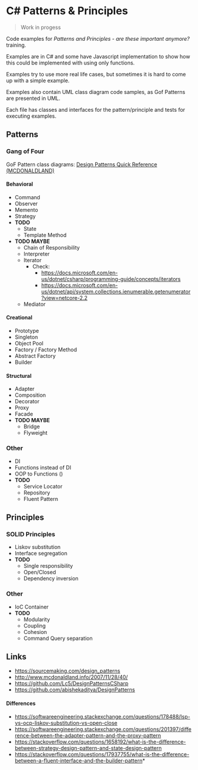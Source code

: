 # C# Patterns & Principles

> Work in progess

Code examples for _Patterns and Principles - are these important anymore?_ training.

Examples are in C# and some have Javascript implementation to show how this could be implemented with using only functions.

Examples try to use more real life cases, but sometimes it is hard to come up with a simple example.

Examples also contain UML class diagram code samples, as Gof Patterns are presented in UML. 

Each file has classes and interfaces for the pattern/principle and tests for executing examples.

## Patterns

### Gang of Four

GoF Pattern class diagrams: [Design Patterns Quick Reference (MCDONALDLAND)](
http://www.mcdonaldland.info/2007/11/28/40/)

#### Behavioral

  * Command
  * Observer
  * Memento
  * Strategy
  * __TODO__
    * State
    * Template Method
  * __TODO MAYBE__
    * Chain of Responsibility
    * Interpreter
    * Iterator
      * Check: 
        * https://docs.microsoft.com/en-us/dotnet/csharp/programming-guide/concepts/iterators
        * https://docs.microsoft.com/en-us/dotnet/api/system.collections.ienumerable.getenumerator?view=netcore-2.2    
    * Mediator

#### Creational

  * Prototype
  * Singleton
  * Object Pool
  * Factory / Factory Method
  * Abstract Factory
  * Builder

#### Structural

  * Adapter
  * Composition
  * Decorator
  * Proxy
  * Facade
  * __TODO MAYBE__
    * Bridge
    * Flyweight

### Other

  * DI
  * Functions instead of DI
  * OOP to Functions ()
  * __TODO__
	* Service Locator
	* Repository
    * Fluent Pattern

## Principles

### SOLID Principles

  * Liskov substitution
  * Interface segregation
  * __TODO__
    * Single responsibility
    * Open/Closed
    * Dependency inversion

### Other
 
  * IoC Container
  * __TODO__
    * Modularity 
    * Coupling
    * Cohesion
    * Command Query separation

## Links

* https://sourcemaking.com/design_patterns
* http://www.mcdonaldland.info/2007/11/28/40/
* https://github.com/Lc5/DesignPatternsCSharp
* https://github.com/abishekaditya/DesignPatterns

#### Differences

* https://softwareengineering.stackexchange.com/questions/178488/lsp-vs-ocp-liskov-substitution-vs-open-close
* https://softwareengineering.stackexchange.com/questions/201397/difference-between-the-adapter-pattern-and-the-proxy-pattern
* https://stackoverflow.com/questions/1658192/what-is-the-difference-between-strategy-design-pattern-and-state-design-pattern
 * https://stackoverflow.com/questions/17937755/what-is-the-difference-between-a-fluent-interface-and-the-builder-pattern*